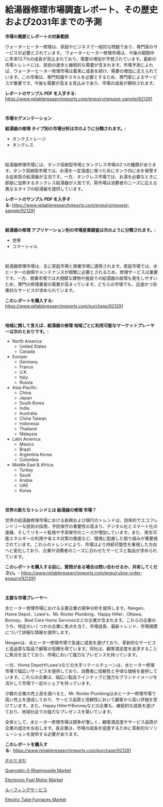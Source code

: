 <p><h1>給湯器修理市場調査レポート、その歴史および2031年までの予測</h1></p><p><strong>市場の概要とレポートの対象範囲</strong></p>
<p><p>ウォーターヒーター修理は、家庭やビジネスで一般的な問題であり、専門家のサービスが必要とされています。 ウォーターヒーター修理市場は、今後の期間中に年率13.7％の成長が見込まれており、需要の増加が予想されています。最新の市場トレンドには、技術の進歩と継続的な需要が含まれます。市場予測によれば、ウォーターヒーター修理市場は着実に成長を続け、需要の増加に支えられています。この市場は、専門知識やスキルを必要とするため、専門家によるサービスが重要です。今後も需要が高まる見込みであり、市場の成長が期待されます。</p></p>
<p><strong>レポートのサンプル PDF を入手する:</strong> <a href="https://www.reliableresearchreports.com/enquiry/request-sample/921291">https://www.reliableresearchreports.com/enquiry/request-sample/921291</a></p>
<p>&nbsp;</p>
<p><strong>市場セグメンテーション</strong></p>
<p><strong>給湯器の修理 タイプ別の市場分析は次のように分類されます。:</strong></p>
<p><ul><li>タンクストレージ</li><li>タンクレス</li></ul></p>
<p>&nbsp;</p>
<p><p>給湯器修理市場には、タンク収納型市場とタンクレス市場の2つの種類があります。タンク収納型市場では、お湯を一定温度に保つためにタンク内に水を保管する従来型の給湯器が主流です。一方、タンクレス市場では、お湯を必要なときに即座に加熱するタンクレス給湯器が人気です。両市場は消費者のニーズに応える異なるタイプの給湯器を提供しています。</p></p>
<p><strong>レポートのサンプル PDF を入手する:</strong>&nbsp;<a href="https://www.reliableresearchreports.com/enquiry/request-sample/921291">https://www.reliableresearchreports.com/enquiry/request-sample/921291</a></p>
<p>&nbsp;</p>
<p><strong> 給湯器の修理 アプリケーション別の市場産業調査は次のように分類されます。:</strong></p>
<p><ul><li>世帯</li><li>コマーシャル</li></ul></p>
<p>&nbsp;</p>
<p><p>給湯器修理市場は、主に家庭市場と商業市場に適用されます。家庭市場では、水ヒーターの故障やメンテナンスが頻繁に必要とされるため、修理サービスは重要です。一方、商業市場では大規模な建物や施設での給湯器の故障も発生しやすいため、専門の修理業者の需要が高まっています。どちらの市場でも、迅速かつ効果的なサービスが求められています。</p></p>
<p><strong>このレポートを購入する:</strong>&nbsp; <a href="https://www.reliableresearchreports.com/purchase/921291">https://www.reliableresearchreports.com/purchase/921291</a></p>
<p>&nbsp;</p>
<p><strong>地域に関して言えば、給湯器の修理 地域ごとに利用可能なマーケットプレーヤーは次のとおりです。:</strong></p>
<p><ul>
    <li>
        North America:
        <ul>
            <li>United States</li>
            <li>Canada</li>
        </ul>
    </li>
    <li>
        Europe:
        <ul>
            <li>Germany</li>
            <li>France</li>
            <li>U.K.</li>
            <li>Italy</li>
            <li>Russia</li>
        </ul>
    </li>
    <li>
        Asia-Pacific:
        <ul>
            <li>China</li>
            <li>Japan</li>
            <li>South Korea</li>
            <li>India</li>
            <li>Australia</li>
            <li>China Taiwan</li>
            <li>Indonesia</li>
            <li>Thailand</li>
            <li>Malaysia</li>
        </ul>
    </li>
    <li>
        Latin America:
        <ul>
            <li>Mexico</li>
            <li>Brazil</li>
            <li>Argentina Korea</li>
            <li>Colombia</li>
        </ul>
    </li>
    <li>
        Middle East & Africa:
        <ul>
            <li>Turkey</li>
            <li>Saudi</li>
            <li>Arabia</li>
            <li>UAE</li>
            <li>Korea</li>
        </ul>
    </li>
    </ul></p>
<p>&nbsp;</p>
<p><strong>世界の新たなトレンドとは 給湯器の修理 市場？</strong></p>
<p><p>世界の給湯器修理市場における新興および現行のトレンドは、効率的でエコフレンドリーな技術の採用、予防保守の重要性の高まり、デジタル化とスマート化の進展、そしてリモート監視や予測保守のニーズが増加しています。また、再生可能エネルギーの利用や省エネ対策の推進など、環境に配慮した取り組みが重要視されています。これらのトレンドにより、市場はより持続可能性を重視した方向へと変化しており、企業や消費者のニーズに合わせたサービスと製品が求められています。</p></p>
<p><strong>このレポートを購入する前に、質問がある場合は問い合わせるか、共有してください。</strong>- <a href="https://www.reliableresearchreports.com/enquiry/pre-order-enquiry/921291">https://www.reliableresearchreports.com/enquiry/pre-order-enquiry/921291</a></p>
<p>&nbsp;</p>
<p><strong>主要な市場プレーヤー</strong></p>
<p><p>水ヒーター修理市場における主要企業の競争分析を提供します。Nexgen、Home Depot、Lowe's、Mr. Rooter Plumbing、Happy Hiller、Ottawa、Bonney、Best Care Home Servicesなどの企業が含まれます。これらの企業のうち、特定のいくつかの企業に焦点を当て、市場成長、最新トレンド、市場規模について詳細な情報を提供します。</p><p>Nexgenは、水ヒーター修理市場で急速に成長を遂げており、革新的なサービスと高品質な製品で顧客の信頼を得ています。同社は、顧客満足度を追求することに焦点を当てており、市場において強力なプレゼンスを持っています。</p><p>一方、Home DepotやLowe'sなどの大手リテールチェーンは、水ヒーター修理市場で幅広いサービスを提供しており、消費者に信頼性と手頃な価格を提供しています。これらの企業は、幅広い製品ラインナップと強力なブランドイメージを活かして市場で一定のシェアを持っています。</p><p>少数の企業の売上高を調べると、Mr. Rooter Plumbingは水ヒーター修理市場で高い売上を達成しており、サービス品質と信頼性において顧客から高い評価を受けています。また、Happy HillerやBonneyなどの企業も、継続的な成長を遂げており、地域社会での強力なプレゼンスを築いています。</p><p>全体として、水ヒーター修理市場は競争が激しく、顧客満足度やサービス品質が企業の成功を左右します。各企業は、市場の成長を促進するために革新的なソリューションを提供する必要があります。</p></p>
<p><strong>このレポートを購入する:</strong>&nbsp;&nbsp;<a href="https://www.reliableresearchreports.com/purchase/921291">https://www.reliableresearchreports.com/purchase/921291</a></p>
<p><p><a href="https://github.com/laholand/Market-Research-Report-List-2/blob/main/6465476182105.md">온수기 설치</a></p><p><a href="https://issuu.com/reportprime-2/docs/quercetin-3-rhamnoside-market-size-2030.pptx">Quercetin-3-Rhamnoside Market</a></p><p><a href="https://issuu.com/reportprime-2/docs/electronic-fuel-motor-market-size-2030.pptx">Electronic Fuel Motor Market</a></p><p><a href="https://github.com/mohamedbakry57/Market-Research-Report-List-2/blob/main/9694198182109.md">ルーフィングサービス</a></p><p><a href="https://github.com/marloy8/Market-Research-Report-List-3/blob/main/electric-tube-furnaces-market.md">Electric Tube Furnaces Market</a></p></p>